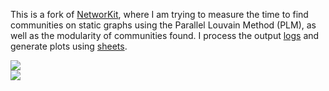 This is a fork of [NetworKit], where I am trying to measure the time to find communities on static graphs using the Parallel Louvain Method (PLM), as well as the modularity of communities found. I process the output [logs] and generate plots using [sheets].

[NetworKit]: https://github.com/networkit/networkit
[logs]: https://gist.github.com/wolfram77/796704657b1e57b47666296f5c066a70
[sheets]: https://docs.google.com/spreadsheets/d/1txffEKyLaMiCdokAb2eaiKvy-zmVShpXMC1zKGWuMrU/edit?usp=sharing

[![](https://i.imgur.com/aJjnLQ5.png)][sheets]<br>
[![](https://i.imgur.com/kzEOa6l.png)][sheets]<br>
